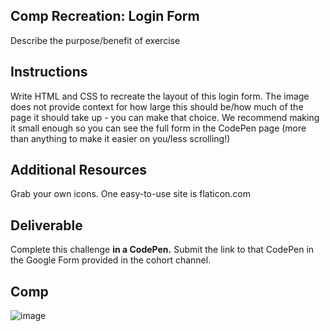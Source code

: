 ## Comp Recreation: Login Form

Describe the purpose/benefit of exercise

## Instructions

Write HTML and CSS to recreate the layout of this login form. The image does not provide context for how large this should be/how much of the page it should take up - you can make that choice. We recommend making it small enough so you can see the full form in the CodePen page (more than anything to make it easier on you/less scrolling!)

## Additional Resources

Grab your own icons. One easy-to-use site is flaticon.com

## Deliverable

Complete this challenge **in a CodePen.** Submit the link to that CodePen in the Google Form provided in the cohort channel.

## Comp

![image](https://user-images.githubusercontent.com/25447342/68785472-77057d00-05fb-11ea-9d9f-0b6c096027d5.png)

